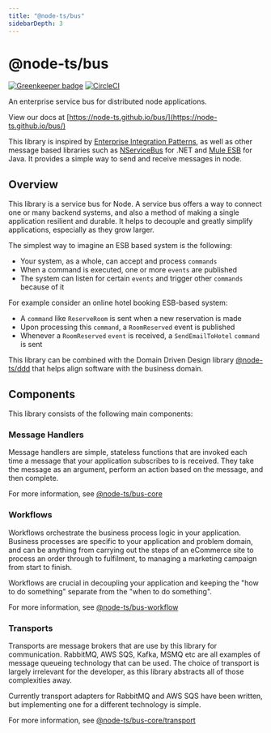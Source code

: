 ```yaml
---
title: "@node-ts/bus"
sidebarDepth: 3
---
```


# @node-ts/bus

[![Greenkeeper badge](https://badges.greenkeeper.io/node-ts/bus.svg)](https://greenkeeper.io/)
[![CircleCI](https://circleci.com/gh/node-ts/bus/tree/master.svg?style=svg)](https://circleci.com/gh/node-ts/bus/tree/master)

An enterprise service bus for distributed node applications.

View our docs at [https://node-ts.github.io/bus/](https://node-ts.github.io/bus/)

This library is inspired by [Enterprise Integration Patterns](https://www.enterpriseintegrationpatterns.com/), as well as other message based libraries such as [NServiceBus](https://particular.net/nservicebus) for .NET and [Mule ESB](https://www.mulesoft.com/resources/esb/what-mule-esb) for Java. It provides a simple way to send and receive messages in node.

## Overview

This library is a service bus for Node. A service bus offers a way to connect one or many backend systems, and also a method of making a single application resilient and durable. It helps to decouple and greatly simplify applications, especially as they grow larger.

The simplest way to imagine an ESB based system is the following:

- Your system, as a whole, can accept and process `commands`
- When a command is executed, one or more `events` are published
- The system can listen for certain `events` and trigger other `commands` because of it

For example consider an online hotel booking ESB-based system:

- A `command` like `ReserveRoom` is sent when a new reservation is made
- Upon processing this `command`, a `RoomReserved` event is published
- Whenever a `RoomReserved` `event` is received, a `SendEmailToHotel` `command` is sent

This library can be combined with the Domain Driven Design library [@node-ts/ddd](https://www.github.com/node-ts/ddd) that helps align software with the business domain.

## Components

This library consists of the following main components:

### Message Handlers

Message handlers are simple, stateless functions that are invoked each time a message that your application subscribes to is received. They take the message as an argument, perform an action based on the message, and then complete. 

For more information, see [@node-ts/bus-core](packages/bus-core/src/handler/)

### Workflows

Workflows orchestrate the business process logic in your application. Business processes are specific to your application and problem domain, and can be anything from carrying out the steps of an eCommerce site to process an order through to fulfilment, to managing a marketing campaign from start to finish.

Workflows are crucial in decoupling your application and keeping the "how to do something" separate from the "when to do something".

For more information, see [@node-ts/bus-workflow](/packages/bus-workflow/)

### Transports

Transports are message brokers that are use by this library for communication. RabbitMQ, AWS SQS, Kafka, MSMQ etc are all examples of message queueing technology that can be used. The choice of transport is largely irrelevant for the developer, as this library abstracts all of those complexities away. 

Currently transport adapters for RabbitMQ and AWS SQS have been written, but implementing one for a different technology is simple.

For more information, see [@node-ts/bus-core/transport](/packages/bus-core/transport/)

